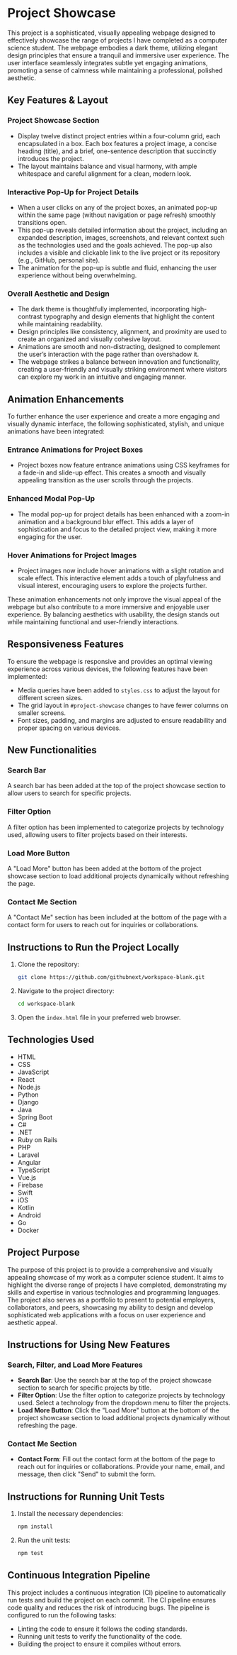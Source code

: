 # Project Showcase

This project is a sophisticated, visually appealing webpage designed to effectively showcase the range of projects I have completed as a computer science student. The webpage embodies a dark theme, utilizing elegant design principles that ensure a tranquil and immersive user experience. The user interface seamlessly integrates subtle yet engaging animations, promoting a sense of calmness while maintaining a professional, polished aesthetic.

## Key Features & Layout

### Project Showcase Section

- Display twelve distinct project entries within a four-column grid, each encapsulated in a box. Each box features a project image, a concise heading (title), and a brief, one-sentence description that succinctly introduces the project.
- The layout maintains balance and visual harmony, with ample whitespace and careful alignment for a clean, modern look.

### Interactive Pop-Up for Project Details

- When a user clicks on any of the project boxes, an animated pop-up within the same page (without navigation or page refresh) smoothly transitions open.
- This pop-up reveals detailed information about the project, including an expanded description, images, screenshots, and relevant context such as the technologies used and the goals achieved. The pop-up also includes a visible and clickable link to the live project or its repository (e.g., GitHub, personal site).
- The animation for the pop-up is subtle and fluid, enhancing the user experience without being overwhelming.

### Overall Aesthetic and Design

- The dark theme is thoughtfully implemented, incorporating high-contrast typography and design elements that highlight the content while maintaining readability.
- Design principles like consistency, alignment, and proximity are used to create an organized and visually cohesive layout.
- Animations are smooth and non-distracting, designed to complement the user’s interaction with the page rather than overshadow it.
- The webpage strikes a balance between innovation and functionality, creating a user-friendly and visually striking environment where visitors can explore my work in an intuitive and engaging manner.

## Animation Enhancements

To further enhance the user experience and create a more engaging and visually dynamic interface, the following sophisticated, stylish, and unique animations have been integrated:

### Entrance Animations for Project Boxes

- Project boxes now feature entrance animations using CSS keyframes for a fade-in and slide-up effect. This creates a smooth and visually appealing transition as the user scrolls through the projects.

### Enhanced Modal Pop-Up

- The modal pop-up for project details has been enhanced with a zoom-in animation and a background blur effect. This adds a layer of sophistication and focus to the detailed project view, making it more engaging for the user.

### Hover Animations for Project Images

- Project images now include hover animations with a slight rotation and scale effect. This interactive element adds a touch of playfulness and visual interest, encouraging users to explore the projects further.

These animation enhancements not only improve the visual appeal of the webpage but also contribute to a more immersive and enjoyable user experience. By balancing aesthetics with usability, the design stands out while maintaining functional and user-friendly interactions.

## Responsiveness Features

To ensure the webpage is responsive and provides an optimal viewing experience across various devices, the following features have been implemented:

- Media queries have been added to `styles.css` to adjust the layout for different screen sizes.
- The grid layout in `#project-showcase` changes to have fewer columns on smaller screens.
- Font sizes, padding, and margins are adjusted to ensure readability and proper spacing on various devices.

## New Functionalities

### Search Bar

A search bar has been added at the top of the project showcase section to allow users to search for specific projects.

### Filter Option

A filter option has been implemented to categorize projects by technology used, allowing users to filter projects based on their interests.

### Load More Button

A "Load More" button has been added at the bottom of the project showcase section to load additional projects dynamically without refreshing the page.

### Contact Me Section

A "Contact Me" section has been included at the bottom of the page with a contact form for users to reach out for inquiries or collaborations.

## Instructions to Run the Project Locally

1. Clone the repository:
    ```bash
    git clone https://github.com/githubnext/workspace-blank.git
    ```
2. Navigate to the project directory:
    ```bash
    cd workspace-blank
    ```
3. Open the `index.html` file in your preferred web browser.

## Technologies Used

- HTML
- CSS
- JavaScript
- React
- Node.js
- Python
- Django
- Java
- Spring Boot
- C#
- .NET
- Ruby on Rails
- PHP
- Laravel
- Angular
- TypeScript
- Vue.js
- Firebase
- Swift
- iOS
- Kotlin
- Android
- Go
- Docker

## Project Purpose

The purpose of this project is to provide a comprehensive and visually appealing showcase of my work as a computer science student. It aims to highlight the diverse range of projects I have completed, demonstrating my skills and expertise in various technologies and programming languages. The project also serves as a portfolio to present to potential employers, collaborators, and peers, showcasing my ability to design and develop sophisticated web applications with a focus on user experience and aesthetic appeal.

## Instructions for Using New Features

### Search, Filter, and Load More Features

- **Search Bar**: Use the search bar at the top of the project showcase section to search for specific projects by title.
- **Filter Option**: Use the filter option to categorize projects by technology used. Select a technology from the dropdown menu to filter the projects.
- **Load More Button**: Click the "Load More" button at the bottom of the project showcase section to load additional projects dynamically without refreshing the page.

### Contact Me Section

- **Contact Form**: Fill out the contact form at the bottom of the page to reach out for inquiries or collaborations. Provide your name, email, and message, then click "Send" to submit the form.

## Instructions for Running Unit Tests

1. Install the necessary dependencies:
    ```bash
    npm install
    ```
2. Run the unit tests:
    ```bash
    npm test
    ```

## Continuous Integration Pipeline

This project includes a continuous integration (CI) pipeline to automatically run tests and build the project on each commit. The CI pipeline ensures code quality and reduces the risk of introducing bugs. The pipeline is configured to run the following tasks:

- Linting the code to ensure it follows the coding standards.
- Running unit tests to verify the functionality of the code.
- Building the project to ensure it compiles without errors.
